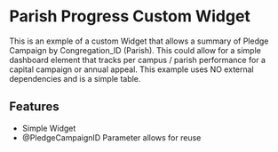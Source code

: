 # Parish Progress Custom Widget

This is an exmple of a custom Widget that allows a summary of Pledge Campaign by Congregation_ID (Parish). This could allow for a simple dashboard element that tracks per campus / parish performance for a capital campaign or annual appeal. This example uses NO external dependencies and is a simple table.

## Features

- Simple Widget
- @PledgeCampaignID Parameter allows for reuse
